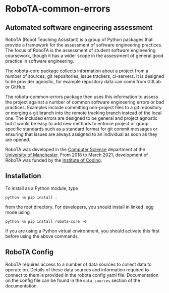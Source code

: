 # RoboTA-common-errors
## Automated software engineering assessment

RoboTA (Robot Teaching Assistant) is a group of Python packages that provide a framework for
the assessment of software engineering practices. The focus of RoboTA is the assessment of
student software engineering coursework, though it has a wider scope in the assessment of
general good practice in software engineering.

The robota-core package collects information about a project from a number of sources,
git repositories, issue trackers, ci-servers. It is designed to be provider agnostic, for example
repository data can come from GitLab or GitHub.

The robota-common-errors package then uses this information to assess the project against a number
of common software engineering errors or bad practices. Examples include committing non-project files
to a git repository or merging a git branch into the remote tracking branch instead of the local one.
The included errors are designed to be general and project agnostic but it would be easy to add new methods
to enforce project or group specific standards such as a standard format for git commit messages or ensuring
that issues are always assigned to an individual as soon as they are opened.

RoboTA was developed in the [Computer Science](https://www.cs.manchester.ac.uk/) department
at the [University of Manchester](https://www.manchester.ac.uk/).
From 2018 to March 2021, development of RoboTA was funded by the
[Institute of Coding](https://ioc.cs.manchester.ac.uk/).

## Installation


To install as a Python module, type

``python -m pip install .``

from the root directory. 
For developers, you should install in linked .egg mode using

``python -m pip install robota-core -e``

If you are using a Python virtual environment, you should activate this first before using the above commands.

## RoboTA Config

RoboTA requires access to a number of data sources to collect data to operate on. 
Details of these data sources and information required to connect to them is provided in the robota config yaml file.
Documentation on the config file can be found in the `data_sources` section of the documentation.